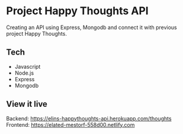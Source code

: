 # Project Happy Thoughts API
Creating an API using Express, Mongodb and connect it with previous project Happy Thoughts.


## Tech  
- Javascript
- Node.js
- Express
- Mongodb

## View it live

Backend: https://elins-happythoughts-api.herokuapp.com/thoughts
Frontend: https://elated-mestorf-558d00.netlify.com
